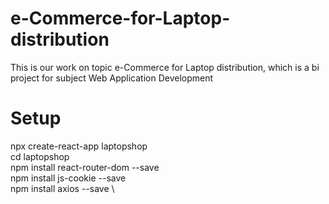 # e-Commerce-for-Laptop-distribution
This is our work on topic e-Commerce for Laptop distribution, which is a bi project for subject Web Application Development


# Setup
npx create-react-app laptopshop \
cd laptopshop \
npm install react-router-dom --save \
npm install js-cookie --save \
npm install axios --save \